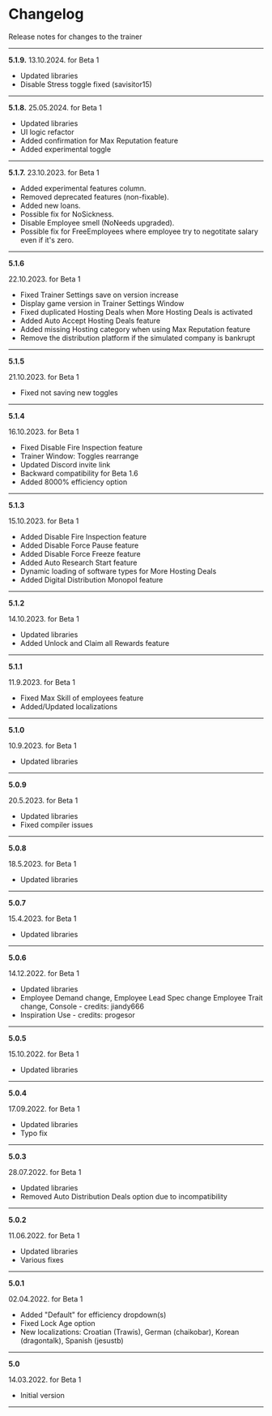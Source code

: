 # Changelog
Release notes for changes to the trainer

---

**5.1.9.**
13.10.2024. for Beta 1
- Updated libraries
- Disable Stress toggle fixed (savisitor15)

---

**5.1.8.**
25.05.2024. for Beta 1
- Updated libraries
- UI logic refactor
- Added confirmation for Max Reputation feature
- Added experimental toggle

---

**5.1.7.**
23.10.2023. for Beta 1
- Added experimental features column.
- Removed deprecated features (non-fixable).
- Added new loans.
- Possible fix for NoSickness.
- Disable Employee smell (NoNeeds upgraded).
- Possible fix for FreeEmployees where employee try to negotitate salary even if it's zero.

---

**5.1.6**

22.10.2023. for Beta 1
- Fixed Trainer Settings save on version increase
- Display game version in Trainer Settings Window
- Fixed duplicated Hosting Deals when More Hosting Deals is activated
- Added Auto Accept Hosting Deals feature
- Added missing Hosting category when using Max Reputation feature
- Remove the distribution platform if the simulated company is bankrupt

---

**5.1.5**

21.10.2023. for Beta 1
- Fixed not saving new toggles

---

**5.1.4**

16.10.2023. for Beta 1
- Fixed Disable Fire Inspection feature
- Trainer Window: Toggles rearrange
- Updated Discord invite link
- Backward compatibility for Beta 1.6
- Added 8000% efficiency option

---

**5.1.3**

15.10.2023. for Beta 1
- Added Disable Fire Inspection feature
- Added Disable Force Pause feature
- Added Disable Force Freeze feature
- Added Auto Research Start feature
- Dynamic loading of software types for More Hosting Deals
- Added Digital Distribution Monopol feature

---

**5.1.2**

14.10.2023. for Beta 1
- Updated libraries
- Added Unlock and Claim all Rewards feature

---

**5.1.1**

11.9.2023. for Beta 1
- Fixed Max Skill of employees feature
- Added/Updated localizations

---

**5.1.0**

10.9.2023. for Beta 1
- Updated libraries

---

**5.0.9**

20.5.2023. for Beta 1
- Updated libraries
- Fixed compiler issues

---

**5.0.8**

18.5.2023. for Beta 1
- Updated libraries

---

**5.0.7**

15.4.2023. for Beta 1
- Updated libraries

---

**5.0.6**

14.12.2022. for Beta 1
- Updated libraries
- Employee Demand change, Employee Lead Spec change Employee Trait change, Console - credits: jiandy666
- Inspiration Use - credits: progesor

---

**5.0.5**

15.10.2022. for Beta 1
- Updated libraries

---

**5.0.4**

17.09.2022. for Beta 1
- Updated libraries
- Typo fix

---

**5.0.3**

28.07.2022. for Beta 1
- Updated libraries
- Removed Auto Distribution Deals option due to incompatibility

---

**5.0.2**

11.06.2022. for Beta 1
- Updated libraries
- Various fixes

---

**5.0.1**

02.04.2022. for Beta 1
- Added "Default" for efficiency dropdown(s)
- Fixed Lock Age option
- New localizations: Croatian (Trawis), German (chaikobar), Korean (dragontalk), Spanish (jesustb)

---

**5.0**

14.03.2022. for Beta 1
- Initial version

---
